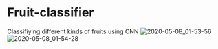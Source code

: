 # Fruit-classifier
Classifiying different kinds of fruits using CNN
![2020-05-08_01-53-56](https://user-images.githubusercontent.com/30840805/81341650-87407580-90cf-11ea-9a5c-6439058047f5.png)
![2020-05-08_01-54-28](https://user-images.githubusercontent.com/30840805/81341666-8a3b6600-90cf-11ea-9885-e44e4b57d36a.png)

